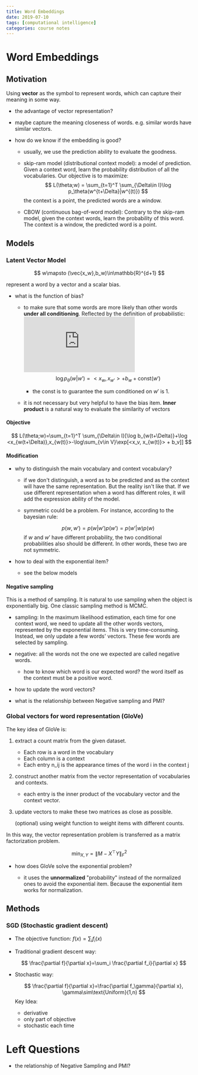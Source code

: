 ```yaml
---
title: Word Embeddings
date: 2019-07-10
tags: [computational intelligence]
categories: course notes
---
```


#  Word Embeddings

## Motivation

Using **vector** as the symbol to represent words, which can capture their meaning in some way.

- the advantage of vector representation?
  
- maybe capture the meaning closeness of words. e.g. similar words have similar vectors.
  
- how do we know if the embedding is good?
  - usually, we use the prediction ability to evaluate the goodness. 
  
  - skip-ram model (distributional context model): a model of prediction. Given a context word, learn the probability distribution of all the vocabularies. Our objective is to maximize: 
    $$
    L(\theta;w) = \sum_{t=1}^T \sum_{\Delta\in I}\log p_\theta(w^{t+\Delta}|w^{(t)})
    $$
    the context is a point, the predicted words are a window.
  
  - CBOW (continuous bag-of-word model): Contrary to the skip-ram model, given the context words, learn the probability of this word. The context is a window, the predicted word is a point.

## Models

### Latent Vector Model

$$
w\mapsto (\vec{x_w},b_w)\in\mathbb{R}^{d+1}
$$

represent a word by a vector and a scalar bias.

- what is the function of bias?
  - to make sure that some words are more likely than other words **under all conditioning**. Reflected by the definition of probabilistic:
    ![img](http://latex.codecogs.com/svg.latex?%5Clog%20p_%7B%5Ctheta%7D%28w%7Cw%27%29%3D%3Cx_w%2Cx_%7Bw%27%7D%3E%2Bb_w%2Bconst%28w'%29)
    $$
    \log p_\theta(w|w')=<x_w, x_{w'}> + b_w+\text{const}(w')
  $$
    
    -  the const is to guarantee the sum conditioned on $w'$ is 1.
    
  - it is not necessary but very helpful to have the bias item.
  **Inner product** is a natural way to evaluate the similarity of vectors
#### Objective
$$
L(\theta;w)=\sum_{t=1}^T \sum_{\Delta\in I}[\log b_{w(t+\Delta)}+\log <x_{w(t+\Delta)},x_{w(t)}>-\log\sum_{v\in V}\exp[<x_v, x_{w(t)}> + b_v]]
$$

#### Modification

- why to distinguish the main vocabulary and context vocabulary? 

  - if we don't distinguish, a word as to be predicted and as the context will have the same representation. But the reality isn't like that. If we use different representation when a word has different roles, it will add the expression ability of the model.

  - symmetric could be a problem. For instance, according to the bayesian rule: 

    $$
    p(w,w')=p(w|w')p(w')=p(w'|w)p(w)
    $$
    if $w$ and $w'$ have different probability, the two conditional probabilities also should be different. In other words, these two are not symmetric.

- how to deal with the exponential item?

  - see the below models

#### Negative sampling

This is a method of sampling. It is natural to use sampling when the object is exponentially big. One classic sampling method is MCMC.

- sampling: In the maximum likelihood estimation, each time for one context word, we need to update all the other words vectors, represented by the exponential items. This is very time-consuming. Instead, we only update a few words' vectors. These few words are selected by sampling. 

- negative: all the words not the one we expected are called negative words. 

  - how to know which word is our expected word? the word itself as the context must be a positive word.

- how to update the word vectors?

- what is the relationship between Negative sampling and PMI?

### Global vectors for word representation (GloVe)

  The key idea of GloVe is: 

  1. extract a count matrix from the given dataset. 

     - Each row is a word in the vocabulary
     - Each column is a context
     - Each entry n_ij is the appearance times of the word i in the context j

  2. construct another matrix from the vector representation of vocabularies and contexts.

     - each entry is the inner product of the vocabulary vector and the context vector.

  3. update vectors to make these two matrices as close as possible.

     (optional) using weight function to weight items with different counts.

  In this way, the vector representation problem is transferred as a matrix factorization problem.

$$
\min_{X,Y}=\|M-X^\top Y\|_F^2
$$

- how does GloVe solve the exponential problem?

  - it uses the **unnormalized** "probability" instead of the normalized ones to avoid the exponential item. Because the exponential item works for normalization. 

## Methods

### SGD (Stochastic gradient descent)

- The objective function: $f(x)=\sum_i f_i(x)$

- Traditional gradient descent way:

  $$
  \frac{\partial f}{\partial x}=\sum_i \frac{\partial f_i}{\partial x}
  $$
  
- Stochastic way:

  $$
\frac{\partial f}{\partial x}=\frac{\partial f_\gamma}{\partial x}, \gamma\sim\text{Uniform}(1,n)
  $$
Key Idea: 
  
  - derivative
  - only part of objective
  - stochastic each time

# Left Questions

- the relationship of Negative Sampling and PMI?